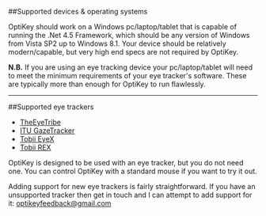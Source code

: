 ##<a name="device-os-requirements">Supported devices & operating systems</a>

OptiKey should work on a Windows pc/laptop/tablet that is capable of running the .Net 4.5 Framework, which should be any version of Windows from Vista SP2 up to Windows 8.1. Your device should be relatively modern/capable, but very high end specs are not required by OptiKey. 

**N.B.** If you are using an eye tracking device your pc/laptop/tablet will need to meet the minimum requirements of your eye tracker's software. These are typically more than enough for OptiKey to run flawlessly.

---

##<a name="supported-eye-trackers">Supported eye trackers</a>

* [TheEyeTribe](http://theeyetribe.com/)
* [ITU GazeTracker](http://sourceforge.net/projects/gazetrackinglib/)
* [Tobii EyeX](http://www.tobii.com/en/eye-experience/eyex/)
* [Tobii REX](http://www.tobii.com/en/eye-experience/buy/buy-rex/)

OptiKey is designed to be used with an eye tracker, but you do not need one. You can control OptiKey with a standard mouse if you want to try it out.

Adding support for new eye trackers is fairly straightforward. If you have an unsupported tracker then get in touch and I can attempt to add support for it: [optikeyfeedback@gmail.com](mailto:optikeyfeedback@gmail.com)